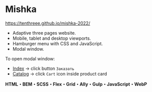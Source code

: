 # Mishka

https://tenthreee.github.io/mishka-2022/

- Adaptive three pages website.
- Mobile, tablet and desktop viewports.
- Hamburger menu with CSS and JavaScript.
- Modal window.

To open modal window:
- [Index](https://tenthreee.github.io/mishka-2022/) → click button `Заказать` 
- [Catalog](https://tenthreee.github.io/mishka-2022/catalog.html) → click `Cart` icon inside product card

**HTML・BEM・SCSS・Flex・Grid・Ally・Gulp・JavaScript・WebP**
